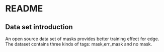 # README
##  Data set introduction 
An open source data set of masks provides better training effect for edge. The dataset contains three kinds of tags: mask,err_mask and no mask.
